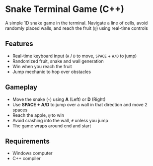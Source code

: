 # Snake Terminal Game (C++)

A simple 1D snake game in the terminal. Navigate a line of cells, avoid randomly placed walls, and reach the fruit (`@`) using real-time controls

## Features
- Real-time keyboard input (`A` / `D` to move, `SPACE` + `A/D` to jump)  
- Randomized fruit, snake and wall generation  
- Win when you reach the fruit  
- Jump mechanic to hop over obstacles 

## Gameplay
- Move the snake (`~`) using **A** (Left) or **D** (Right)  
- Use **SPACE + A/D** to jump over a wall in that direction and move 2 spaces
- Reach the apple, `@` to win  
- Avoid crashing into the wall, `#` unless you jump  
- The game wraps around end and start

## Requirements
- Windows computer  
- C++ compiler
